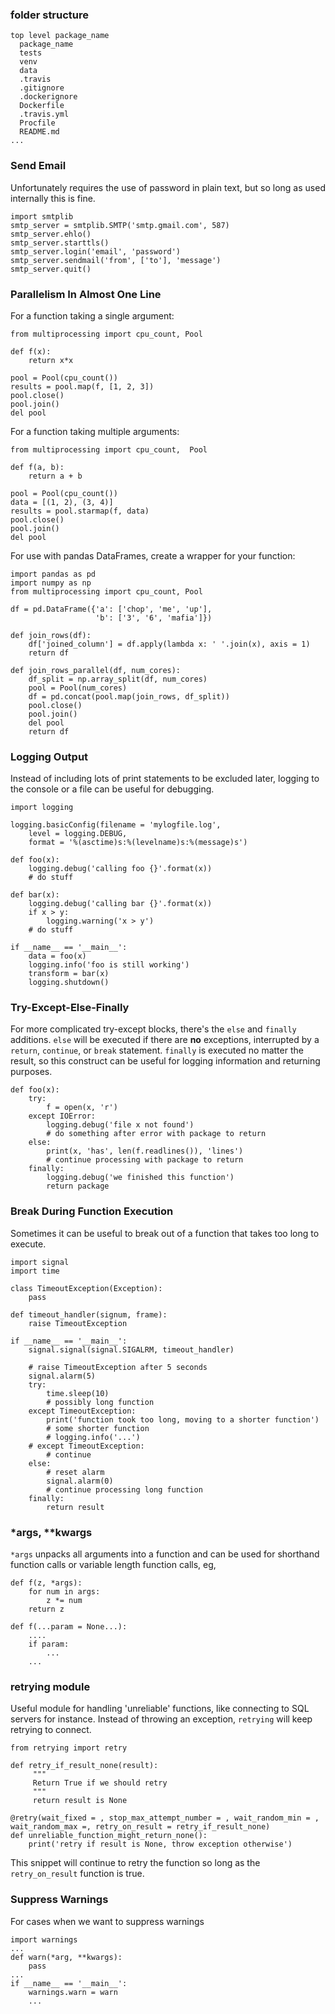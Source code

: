 ### folder structure 

```
top level package_name
  package_name
  tests
  venv
  data
  .travis
  .gitignore
  .dockerignore
  Dockerfile
  .travis.yml
  Procfile
  README.md
...
```


### Send Email 

Unfortunately requires the use of password in plain text, but so long as used internally this is fine. 

```
import smtplib
smtp_server = smtplib.SMTP('smtp.gmail.com', 587)
smtp_server.ehlo()
smtp_server.starttls()
smtp_server.login('email', 'password')
smtp_server.sendmail('from', ['to'], 'message')
smtp_server.quit()
```

### Parallelism In Almost One Line 

For a function taking a single argument:

```
from multiprocessing import cpu_count, Pool

def f(x):
    return x*x
    
pool = Pool(cpu_count())
results = pool.map(f, [1, 2, 3])
pool.close()
pool.join()
del pool
```

For a function taking multiple arguments:

```
from multiprocessing import cpu_count,  Pool

def f(a, b):
    return a + b
    
pool = Pool(cpu_count())
data = [(1, 2), (3, 4)]
results = pool.starmap(f, data)
pool.close()
pool.join()
del pool
```

For use with pandas DataFrames, create a wrapper for your function:

```
import pandas as pd
import numpy as np
from multiprocessing import cpu_count, Pool

df = pd.DataFrame({'a': ['chop', 'me', 'up'],
                   'b': ['3', '6', 'mafia']})

def join_rows(df):
    df['joined_column'] = df.apply(lambda x: ' '.join(x), axis = 1)
    return df
    
def join_rows_parallel(df, num_cores):
    df_split = np.array_split(df, num_cores)
    pool = Pool(num_cores)
    df = pd.concat(pool.map(join_rows, df_split))
    pool.close()
    pool.join()
    del pool
    return df
```

### Logging Output 

Instead of including lots of print statements to be excluded later, logging to the console or a  file can be useful for debugging.

```
import logging

logging.basicConfig(filename = 'mylogfile.log',
    level = logging.DEBUG,
    format = '%(asctime)s:%(levelname)s:%(message)s')
    
def foo(x):
    logging.debug('calling foo {}'.format(x))
    # do stuff
    
def bar(x):
    logging.debug('calling bar {}'.format(x))
    if x > y:
        logging.warning('x > y')
    # do stuff
    
if __name__ == '__main__':
    data = foo(x)
    logging.info('foo is still working')
    transform = bar(x) 
    logging.shutdown()
```

### Try-Except-Else-Finally 
For more complicated try-except blocks, there's the `else` and `finally` additions. `else` will be executed if there are __no__ exceptions, interrupted by a `return`, `continue`, or `break` statement. `finally` is executed no matter the result, so this construct can be useful for logging information and returning purposes.

```
def foo(x):
    try:
        f = open(x, 'r')
    except IOError:
        logging.debug('file x not found')
        # do something after error with package to return
    else:
        print(x, 'has', len(f.readlines()), 'lines')
        # continue processing with package to return
    finally:
        logging.debug('we finished this function')
        return package
```


### Break During Function Execution 
Sometimes it can be useful to break out of a function that takes too long to execute.

```
import signal
import time

class TimeoutException(Exception):
    pass

def timeout_handler(signum, frame):
    raise TimeoutException
    
if __name__ == '__main__':
    signal.signal(signal.SIGALRM, timeout_handler)
    
    # raise TimeoutException after 5 seconds
    signal.alarm(5)
    try:
        time.sleep(10)
        # possibly long function
    except TimeoutException:
        print('function took too long, moving to a shorter function')
        # some shorter function
        # logging.info('...')
    # except TimeoutException:
        # continue
    else:
        # reset alarm
        signal.alarm(0)
        # continue processing long function
    finally:
        return result
```

### *args, **kwargs 

`*args` unpacks all arguments into a function and can be used for shorthand function calls or variable length function calls, eg,

```
def f(z, *args):
    for num in args:
        z *= num
    return z
```

```
def f(...param = None...): 
    ....
    if param:
        ...
    ...
```

### retrying module 

Useful module for handling 'unreliable' functions, like connecting to SQL servers for instance. Instead of throwing an exception, `retrying` will keep retrying to connect.

```
from retrying import retry

def retry_if_result_none(result):
     """
     Return True if we should retry
     """
     return result is None

@retry(wait_fixed = , stop_max_attempt_number = , wait_random_min = , wait_random_max =, retry_on_result = retry_if_result_none) 
def unreliable_function_might_return_none():
    print('retry if result is None, throw exception otherwise')
```

This snippet will continue to retry the function so long as the `retry_on_result` function is true.

### Suppress Warnings 

For cases when we want to suppress warnings

```
import warnings 
...
def warn(*arg, **kwargs):
    pass
...
if __name__ == '__main__':
    warnings.warn = warn
    ...
```